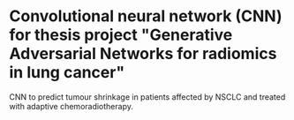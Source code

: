 # Convolutional neural network (CNN) for thesis project "Generative Adversarial Networks for radiomics in lung cancer"

CNN to predict tumour shrinkage in patients affected by NSCLC and treated with adaptive chemoradiotherapy.
